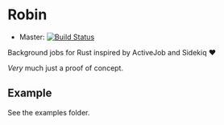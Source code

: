 # Robin

- Master: [![Build Status](https://travis-ci.org/davidpdrsn/robin.svg?branch=master)](https://travis-ci.org/davidpdrsn/robin)

Background jobs for Rust inspired by ActiveJob and Sidekiq :heart:

*Very* much just a proof of concept.

## Example

See the examples folder.
